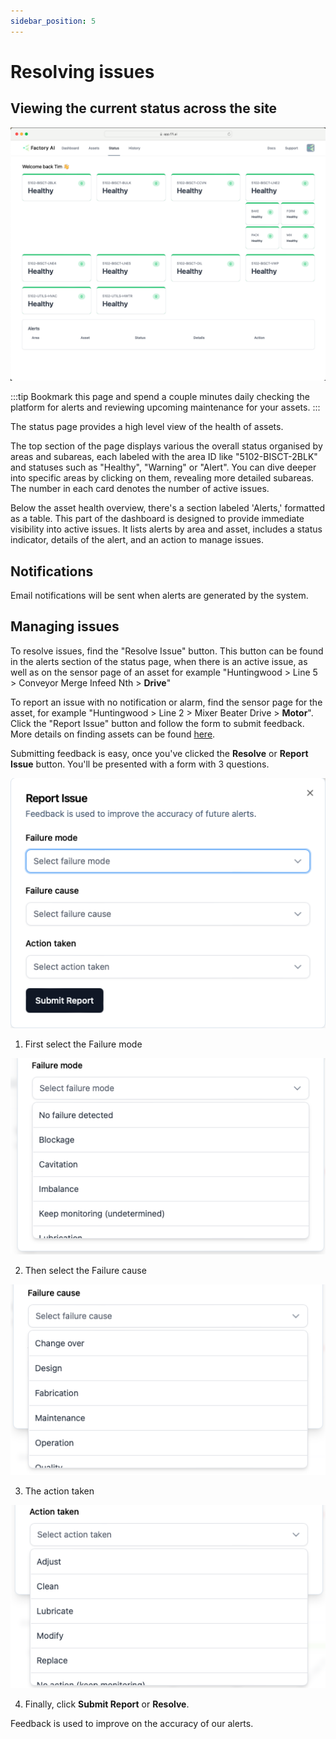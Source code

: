 ```yaml
---
sidebar_position: 5
---
```


# Resolving issues

## Viewing the current status across the site
![Status Page](static/status.png)

:::tip
Bookmark this page and spend a couple minutes daily checking the platform for alerts and reviewing upcoming maintenance for your assets.
:::

The status page provides a high level view of the health of assets.

The top section of the page displays various the overall status organised by areas and subareas, each labeled with the area ID like "5102-BISCT-2BLK" and statuses such as "Healthy", "Warning" or "Alert". You can dive deeper into specific areas by clicking on them, revealing more detailed subareas. The number in each card denotes the number of active issues.

Below the asset health overview, there's a section labeled 'Alerts,' formatted as a table. This part of the dashboard is designed to provide immediate visibility into active issues. It lists alerts by area and asset, includes a status indicator, details of the alert, and an action to manage issues.

## Notifications
Email notifications will be sent when alerts are generated by the system.

## Managing issues
To resolve issues, find the "Resolve Issue" button. This button can be found in the alerts section of the status page, when there is an active issue, as well as on the sensor page of an asset for example "Huntingwood > Line 5 > Conveyor Merge Infeed Nth > **Drive**"

To report an issue with no notification or alarm, find the sensor page for the asset, for example "Huntingwood > Line 2 > Mixer Beater Drive > **Motor**". Click the "Report Issue" button and follow the form to submit feedback. More details on finding assets can be found [here](/docs/training-software/find-assets).

Submitting feedback is easy, once you've clicked the **Resolve** or **Report Issue** button. You'll be presented with a form with 3 questions. 

![Report Issue](static/report-issue.png)

1. First select the Failure mode

![Failure Mode](static/failure-mode.png)

2. Then select the Failure cause

![Failure Cause](static/failure-cause.png)

3. The action taken

![Action Taken](static/action-taken.png)

4. Finally, click **Submit Report** or **Resolve**.

Feedback is used to improve on the accuracy of our alerts.